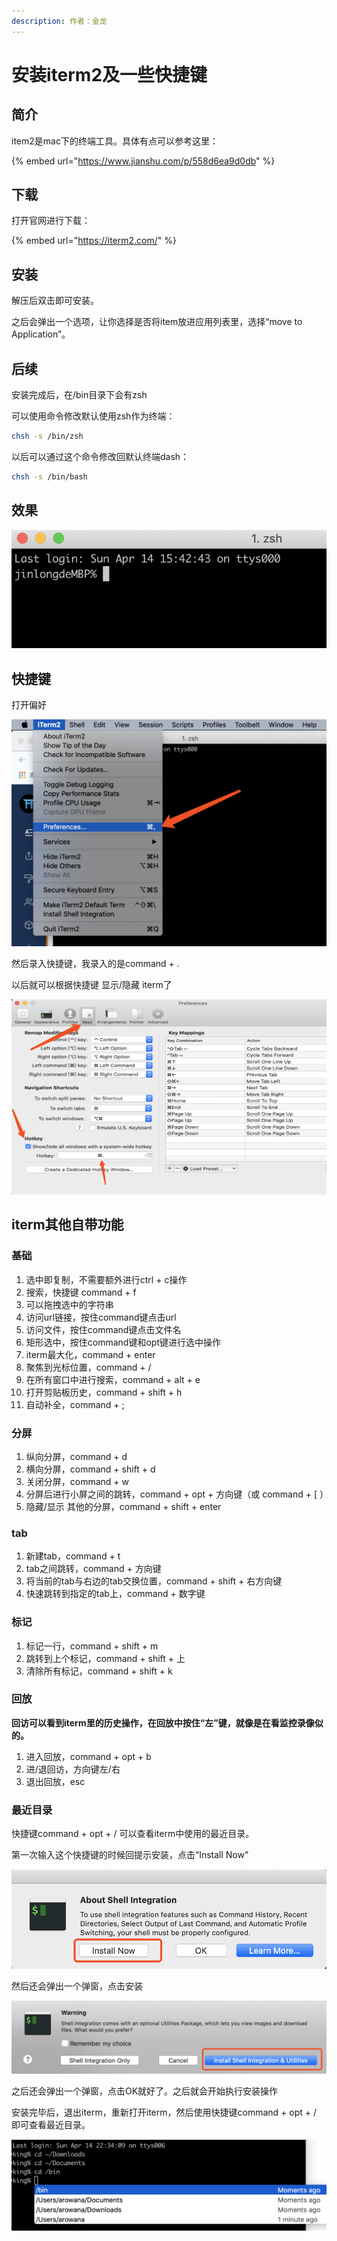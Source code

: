 ```yaml
---
description: 作者：金龙
---
```


# 安装iterm2及一些快捷键

## 简介

item2是mac下的终端工具。具体有点可以参考这里：

{% embed url="https://www.jianshu.com/p/558d6ea9d0db" %}

## 下载

打开官网进行下载：

{% embed url="https://iterm2.com/" %}

## 安装

解压后双击即可安装。

之后会弹出一个选项，让你选择是否将item放进应用列表里，选择“move to Application”。

## 后续

安装完成后，在/bin目录下会有zsh

可以使用命令修改默认使用zsh作为终端：

```bash
chsh -s /bin/zsh
```

以后可以通过这个命令修改回默认终端dash：

```bash
chsh -s /bin/bash
```

## 效果

![](../../../.gitbook/assets/image%20%2866%29.png)

## 快捷键

打开偏好

![](../../../.gitbook/assets/image%20%288%29.png)

然后录入快捷键，我录入的是command + .

以后就可以根据快捷键 显示/隐藏 iterm了

![](../../../.gitbook/assets/image%20%2847%29.png)

## iterm其他自带功能

### 基础

1. 选中即复制，不需要额外进行ctrl + c操作
2. 搜索，快捷键 command + f
3. 可以拖拽选中的字符串
4. 访问url链接，按住command键点击url
5. 访问文件，按住command键点击文件名
6. 矩形选中，按住command键和opt键进行选中操作
7. iterm最大化，command + enter
8. 聚焦到光标位置，command + /
9. 在所有窗口中进行搜索，command + alt + e
10. 打开剪贴板历史，command + shift + h
11. 自动补全，command + ;

### 分屏

1. 纵向分屏，command + d
2. 横向分屏，command + shift + d
3. 关闭分屏，command + w
4. 分屏后进行小屏之间的跳转，command + opt + 方向键（或 command + \[ ）
5. 隐藏/显示 其他的分屏，command + shift + enter

### tab

1. 新建tab，command + t
2. tab之间跳转，command + 方向键
3. 将当前的tab与右边的tab交换位置，command + shift + 右方向键
4. 快速跳转到指定的tab上，command + 数字键

### 标记

1. 标记一行，command + shift + m
2. 跳转到上个标记，command + shift + 上
3. 清除所有标记，command + shift + k

### **回放**

**回访可以看到iterm里的历史操作，在回放中按住“左”键，就像是在看监控录像似的。**

1. 进入回放，command + opt + b
2. 进/退回访，方向键左/右
3. 退出回放，esc

### 最近目录

快捷键command + opt + /    可以查看iterm中使用的最近目录。

第一次输入这个快捷键的时候回提示安装，点击“Install Now”

![](../../../.gitbook/assets/image%20%289%29.png)

然后还会弹出一个弹窗，点击安装

![](../../../.gitbook/assets/image%20%2876%29.png)

之后还会弹出一个弹窗，点击OK就好了。之后就会开始执行安装操作

安装完毕后，退出iterm，重新打开iterm，然后使用快捷键command + opt + /   即可查看最近目录。

![](../../../.gitbook/assets/image%20%2877%29.png)





